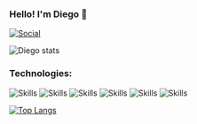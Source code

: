 ### Hello! I'm Diego 👋

[![Social](https://img.shields.io/badge/LinkedIn-0077B5?style=for-the-badge&logo=linkedin&logoColor=white)](https://www.linkedin.com/in/diego-rmartins/)

![Diego stats](https://github-readme-stats.vercel.app/api?username=Diegormartins84&show_icons=true&theme=radical)

### Technologies:

![Skills](https://img.shields.io/badge/Python-3776AB?style=for-the-badge&logo=python&logoColor=white)
![Skills](https://img.shields.io/badge/Microsoft_SQL_Server-CC2927?style=for-the-badge&logo=microsoft-sql-server&logoColor=white)
![Skills](https://img.shields.io/badge/Microsoft_Excel-217346?style=for-the-badge&logo=microsoft-excel&logoColor=white)
![Skills](https://img.shields.io/badge/Microsoft_PowerPoint-B7472A?style=for-the-badge&logo=microsoft-powerpoint&logoColor=white)
![Skills](https://img.shields.io/badge/Microsoft_Office-D83B01?style=for-the-badge&logo=microsoft-office&logoColor=white)
![Skills](https://img.shields.io/badge/Microsoft_Word-2B579A?style=for-the-badge&logo=microsoft-word&logoColor=white)

[![Top Langs](https://github-readme-stats.vercel.app/api/top-langs/?username=Diegormartins84)](https://github.com/anuraghazra/github-readme-stats)

<!--
**Diegormartins84/Diegormartins84** is a ✨ _special_ ✨ repository because its `README.md` (this file) appears on your GitHub profile.

Here are some ideas to get you started:

- 🔭 I’m currently working on ...
- 🌱 I’m currently learning Python...
- 👯 I’m looking to collaborate on ...
- 🤔 I’m looking for help with ...
- 💬 Ask me about ...
- 📫 How to reach me: ...
- 😄 Pronouns: ...
- ⚡ Fun fact: ...
-->
